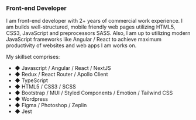 ### Front-end Developer

I am front-end developer with 2+ years of commercial work experience.
I am builds well-structured, mobile friendly web pages utilizing HTML5, CSS3, JavaScript and preprocessors SASS. Also, I am up to utilizing modern JavaScript frameworks like Angular / React to achieve maximum productivity of websites and web apps I am works on.

My skillset comprises:
- ◆ Javascript / Angular / React / NextJS
- ◆ Redux / React Router / Apollo Client
- ◆ TypeScript
- ◆ HTML5 / CSS3 / SCSS
- ◆ Bootstrap / MUI / Styled Components / Emotion / Tailwind CSS
- ◆ Wordpress
- ◆ Figma / Photoshop / Zeplin
- ◆ Jest

